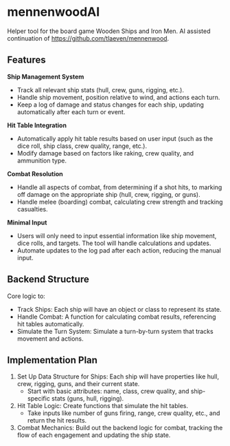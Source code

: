 # mennenwoodAI
Helper tool for the board game Wooden Ships and Iron Men. AI assisted continuation of https://github.com/tlaeven/mennenwood.

## Features

**Ship Management System**
 - Track all relevant ship stats (hull, crew, guns, rigging, etc.).
 - Handle ship movement, position relative to wind, and actions each turn.
 - Keep a log of damage and status changes for each ship, updating automatically after each turn or event.

**Hit Table Integration**
 - Automatically apply hit table results based on user input (such as the dice roll, ship class, crew quality, range, etc.).
 - Modify damage based on factors like raking, crew quality, and ammunition type.

**Combat Resolution**
 - Handle all aspects of combat, from determining if a shot hits, to marking off damage on the appropriate ship (hull, crew, rigging, or guns).
 - Handle melee (boarding) combat, calculating crew strength and tracking casualties.

**Minimal Input**
 - Users will only need to input essential information like ship movement, dice rolls, and targets. The tool will handle calculations and updates.
 - Automate updates to the log pad after each action, reducing the manual input.

## Backend Structure

Core logic to:
 - Track Ships: Each ship will have an object or class to represent its state.
 - Handle Combat: A function for calculating combat results, referencing hit tables automatically.
 - Simulate the Turn System: Simulate a turn-by-turn system that tracks movement and actions.

## Implementation Plan

1. Set Up Data Structure for Ships: Each ship will have properties like hull, crew, rigging, guns, and their current state.
    - Start with basic attributes: name, class, crew quality, and ship-specific stats (guns, hull, rigging).
2. Hit Table Logic: Create functions that simulate the hit tables.
    - Take inputs like number of guns firing, range, crew quality, etc., and return the hit results.
 3. Combat Mechanics: Build out the backend logic for combat, tracking the flow of each engagement and updating the ship state.
